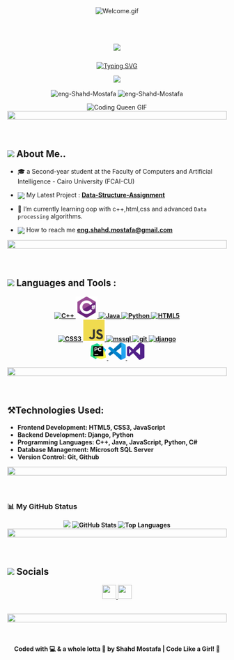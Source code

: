 <div align="center">
  <img src="https://i.imgur.com/krthEL0.gif" alt="Welcome.gif">
  <br> <br>

  <h1 align="center">
    <img src="https://readme-typing-svg.herokuapp.com?font=Time+New+Roman&color=FF1493&size=50&center=true&vCenter=true&width=500&height=60&duration=4000&lines=Hi+There!+👋" />
  </h1>
  
  <a href="https://github.com/DenverCoder1/readme-typing-svg">
    <img src="https://readme-typing-svg.herokuapp.com?font=Time+New+Roman&color=FF00FF&weight=500&size=40&pause=2000&center=true&vCenter=true&width=1000&height=70&lines=I'm+Shahd+Mostafa" alt="Typing SVG" />
  </a>
  
  <p align="center">
    <a href="https://github.com/DenverCoder1/readme-typing-svg"><img src="https://readme-typing-svg.herokuapp.com?font=Time+New+Roman&color=FF6EC7&size=20&center=true&vCenter=true&width=500&height=80&lines=Software+Engineer;A+Computer+Science+Student+at+FCAI-CU"></a>
  </p>
  
  <p align="center">
    <img src="https://komarev.com/ghpvc/?username=eng-Shahd-Mostafa&label=Profile%20views&color=A020F0&style=for-the-badge" alt="eng-Shahd-Mostafa" />
    <img src="https://img.shields.io/github/followers/eng-Shahd-Mostafa?label=Followers&style=for-the-badge&color=A020F0" alt="eng-Shahd-Mostafa" />
  </p>
  
  <img src="https://i.imgur.com/t2Iuc6M.png" width="300" alt="Coding Queen GIF">
</div>

<div align="center">
  <img src="https://i.imgur.com/dBaSKWF.gif" height="20" width="100%">
</div>
<br><br>


## <img src="https://user-images.githubusercontent.com/74038190/229223156-0cbdaba9-3128-4d8e-8719-b6b4cf741b67.gif" width="35"> <b> About Me.. </b>


- 🎓 a Second-year student at the Faculty of Computers and Artificial Intelligence - Cairo University (FCAI-CU)
  
- <img src="https://media.giphy.com/media/WUlplcMpOCEmTGBtBW/giphy.gif" width="30" align="center"> My Latest Project : **[Data-Structure-Assignment
](https://github.com/eng-Shahd-Mostafa/Data-Structure-Assignment)**

- 🌱 I’m currently learning oop with c++,html,css and advanced `Data processing` algorithms.
- <img src="https://i.postimg.cc/CxwVKhdy/airplane.gif" width="30" align="center"> How to reach me **eng.shahd.mostafa@gmail.com**


<div align="center">
  <img src="https://i.imgur.com/dBaSKWF.gif" height="20" width="100%">
</div>
<br><br>


## <img src="https://media2.giphy.com/media/QssGEmpkyEOhBCb7e1/giphy.gif?cid=ecf05e47a0n3gi1bfqntqmob8g9aid1oyj2wr3ds3mg700bl&rid=giphy.gif" width ="25"><b> Languages and Tools :

<p align="center">
  
  <a href="https://docs.microsoft.com/en-us/cpp/?view=msvc-170" target="_blank" rel="noreferrer">
    <img src="https://raw.githubusercontent.com/danielcranney/readme-generator/main/public/icons/skills/cplusplus-colored.svg" width="50" height="50" alt="C++" /> 
  </a>

  <a href="https://learn.microsoft.com/en-us/dotnet/csharp/" target="_blank" rel="noreferrer">
    <img src="https://raw.githubusercontent.com/devicons/devicon/master/icons/csharp/csharp-original.svg" alt="csharp" width="50" height="50"/>
  </a>
  
  <a href="https://www.oracle.com/java/" target="_blank" rel="noreferrer">
    <img src="https://raw.githubusercontent.com/danielcranney/readme-generator/main/public/icons/skills/java-colored.svg" width="50" height="50" alt="Java" />
  </a>
  
  <a href="https://www.python.org/" target="_blank" rel="noreferrer">
    <img src="https://raw.githubusercontent.com/danielcranney/readme-generator/main/public/icons/skills/python-colored.svg" width="50" height="50" alt="Python" />  
  </a>
  
  <a href="https://developer.mozilla.org/en-US/docs/Glossary/HTML5" target="_blank" rel="noreferrer">
    <img src="https://raw.githubusercontent.com/danielcranney/readme-generator/main/public/icons/skills/html5-colored.svg" width="50" height="50" alt="HTML5" />
  </a>
  <br>
  
  <a href="https://www.w3.org/TR/CSS/#css" target="_blank" rel="noreferrer">
    <img src="https://raw.githubusercontent.com/danielcranney/readme-generator/main/public/icons/skills/css3-colored.svg" width="50" height="50" alt="CSS3" />
  </a>
  
  <a href="https://developer.mozilla.org/en-US/docs/Web/JavaScript" target="_blank" rel="noreferrer">
    <img src="https://raw.githubusercontent.com/devicons/devicon/master/icons/javascript/javascript-original.svg" alt="javascript" width="50" height="50"/>
  </a>
  
  <a href="https://www.microsoft.com/en-us/sql-server" target="_blank" rel="noreferrer">
    <img src="https://www.svgrepo.com/show/303229/microsoft-sql-server-logo.svg" alt="mssql" width="50" height="50"/>
  </a>

  <a href="https://git-scm.com/" target="_blank" rel="noreferrer">
    <img src="https://www.vectorlogo.zone/logos/git-scm/git-scm-icon.svg" alt="git" width="50" height="50"/>
  </a>
  
  <a href="https://www.djangoproject.com/" target="_blank" rel="noreferrer">
    <img src="https://cdn.worldvectorlogo.com/logos/django.svg" alt="django" width="50" height="50"/>
  </a>
  <br>

  <a href="https://www.jetbrains.com/pycharm/" target="_blank" rel="noreferrer">
    <img src="https://raw.githubusercontent.com/devicons/devicon/master/icons/pycharm/pycharm-original.svg" alt="PyCharm" width="40" height="40"/>
  </a>

  <a href="https://code.visualstudio.com/" target="_blank" rel="noreferrer">
    <img src="https://raw.githubusercontent.com/devicons/devicon/master/icons/vscode/vscode-original.svg" alt="VSCode" width="40" height="40"/>
  </a>
  
  <a href="https://visualstudio.microsoft.com/" target="_blank" rel="noreferrer">
    <img src="https://raw.githubusercontent.com/devicons/devicon/master/icons/visualstudio/visualstudio-plain.svg" alt="Visual Studio 2022" width="40" height="40"/>
  </a>
</p>
<div align="center">
  <img src="https://i.imgur.com/dBaSKWF.gif" height="20" width="100%">
</div>
<br><br>

## ⚒️Technologies Used:

- **Frontend Development**: HTML5, CSS3, JavaScript
- **Backend Development**: Django, Python
- **Programming Languages**: C++, Java, JavaScript, Python, C#
- **Database Management**: Microsoft SQL Server
- **Version Control**: Git, Github


<div align="center">
  <img src="https://i.imgur.com/dBaSKWF.gif" height="20" width="100%">
</div>
<br><br>


### 📊 My GitHub Status

<div align="center">
 
  <img src="https://github-profile-summary-cards.vercel.app/api/cards/profile-details?username=eng-shahd-mostafa&theme=dracula&bg_color=ffd6e7&title_color=ff1493&text_color=8b008b&icon_color=ff69b4&border_color=ffb6c1"/>
 
  <img src="https://github-readme-stats.vercel.app/api?username=eng-Shahd-Mostafa&show_icons=true&theme=radical&hide_border=true&bg_color=fff0f5&title_color=db7093&text_color=9370db&icon_color=ff69b4&border_radius=15" alt="GitHub Stats" width="400">
  
  <img src="https://github-readme-stats.vercel.app/api/top-langs/?username=eng-Shahd-Mostafa&layout=compact&theme=radical&hide_border=true&bg_color=fff0f5&title_color=db7093&text_color=9370db&icon_color=ff69b4&border_radius=15" alt="Top Languages" width="300">

</div>

<div align="center">
  <img src="https://i.imgur.com/dBaSKWF.gif" height="20" width="100%">
</div>
<br><br>

## <img src="https://user-images.githubusercontent.com/74038190/235294016-6556559a-ed58-4ca6-a4c9-c307cbe0b6b7.gif" width="25"><b> Socials

<p align="center"> <a href="https://www.github.com/eng-shahd-mostafa" target="_blank" rel="noreferrer"> <picture> <source media="(prefers-color-scheme: dark)" srcset="https://raw.githubusercontent.com/danielcranney/readme-generator/main/public/icons/socials/github-dark.svg" /> <source media="(prefers-color-scheme: light)" srcset="https://raw.githubusercontent.com/danielcranney/readme-generator/main/public/icons/socials/github.svg" /> <img src="https://raw.githubusercontent.com/danielcranney/readme-generator/main/public/icons/socials/github.svg" width="32" height="32" /> </picture> </a>  <a href="https://www.linkedin.com/in/shahd-mostafa-844673318/" target="_blank" rel="noreferrer"> <picture> <source media="(prefers-color-scheme: dark)" srcset="https://raw.githubusercontent.com/danielcranney/readme-generator/main/public/icons/socials/linkedin-dark.svg" /> <source media="(prefers-color-scheme: light)" srcset="https://raw.githubusercontent.com/danielcranney/readme-generator/main/public/icons/socials/linkedin.svg" /> <img src="https://raw.githubusercontent.com/danielcranney/readme-generator/main/public/icons/socials/linkedin.svg" width="32" height="32" /> </picture> </a></p><br>

<div align="center">
  <img src="https://i.imgur.com/dBaSKWF.gif" height="20" width="100%">
</div>
<br><br>


<div align="center">
  <p> Coded with 💻 & a whole lotta 💖 by Shahd Mostafa | Code Like a Girl! 🌸 </p>
</div>
